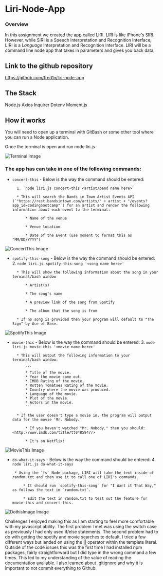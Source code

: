 
# Liri-Node-App

### Overview

In this assignment we created the app called LIRI. LIRI is like iPhone's SIRI. However, while SIRI is a Speech Interpretation and Recognition Interface, LIRI is a _Language_ Interpretation and Recognition Interface. LIRI will be a command line node app that takes in parameters and gives you back data.

## Link to the github repository
https://github.com/fred1n/liri-node-app

## The Stack
Node.js
Axios
Inquirer
Dotenv
Moment.js

## How it works
You will need to open up a terminal with GitBash or some other tool where you can run a Node application.

Once the terminal is open and run node liri.js

![Terminal Image](https://github.com/fred1n/liri-node-app/tree/master/images/terminal1.png)

 ### The app has can take in one of the following commands:

* `concert-this` - Below is the way the command should be entered:

        1. `node liri.js concert-this <artist/band name here>`

        * This will search the Bands in Town Artist Events API (`"https://rest.bandsintown.com/artists/" + artist + "/events?app_id=codingbootcamp"`) for an artist and render the following information about each event to the terminal:

            * Name of the venue

            * Venue location

            * Date of the Event (use moment to format this as "MM/DD/YYYY")

![ConcertThis Image](https://github.com/fred1n/liri-node-app/tree/master/images/concertthis.png)

* `spotify-this-song` - Below is the way the command should be entered:
        2. `node liri.js spotify-this-song '<song name here>'`

        * This will show the following information about the song in your terminal/bash window

            * Artist(s)

            * The song's name

            * A preview link of the song from Spotify

            * The album that the song is from

        * If no song is provided then your program will default to "The Sign" by Ace of Base.

![SpotifyThis Image](https://github.com/fred1n/liri-node-app/tree/master/images/spotifythis.png)

* `movie-this` - Below is the way the command should be entered:
        3. `node liri.js movie-this '<movie name here>'`

        * This will output the following information to your terminal/bash window:

            ```
            * Title of the movie.
            * Year the movie came out.
            * IMDB Rating of the movie.
            * Rotten Tomatoes Rating of the movie.
            * Country where the movie was produced.
            * Language of the movie.
            * Plot of the movie.
            * Actors in the movie.
            ```

        * If the user doesn't type a movie in, the program will output data for the movie 'Mr. Nobody.'

            * If you haven't watched "Mr. Nobody," then you should: <http://www.imdb.com/title/tt0485947/>

            * It's on Netflix!
![MovieThis Image](https://github.com/fred1n/liri-node-app/tree/master/images/moviethis.png)

 * `do-what-it-says` - Below is the way the command should be entered:
        4. `node liri.js do-what-it-says`

        * Using the `fs` Node package, LIRI will take the text inside of random.txt and then use it to call one of LIRI's commands.

            * It should run `spotify-this-song` for "I Want it That Way," as follows the text in `random.txt`.

            * Edit the text in random.txt to test out the feature for movie-this and concert-this.

![DothisImage Image](https://github.com/fred1n/liri-node-app/tree/master/images/dothisthing.png)

Challenges
I enjoyed making this as I am starting to feel more comfortable with my javascript ability. The first problem I met was using the switch case as previously I had only used if/else statements. The second problem had to do with getting the spotify and movie searches to default. I tried a few different ways but landed on using the || operator within the template literal. Outside of the code issues this was the first time I had installed npm packages, fairly straightforward but I did type in the wrong command a few times. This led to my understanding of the value of reading the documentation available. I also learned about .gitignore and why it is important to not commit everything to Github.

